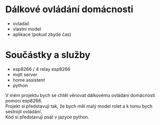 # Dálkové ovládání domácnosti
- ovladač
- vlastní model
- aplikace (pokud zbyde čas)

# Součástky a služby
- esp8266 / 4 relay esp8266
- mqtt server
- home assistent
- python

V mém projektu bych se chtěl věnovat dálkovému ovládání domácnosti pomocí esp8266.\
Projekt si představuji tak, že bych měl malý model rolet a k tomu bych sestrojil ovládání.\
Kód si představuji psát v jazyce python.
